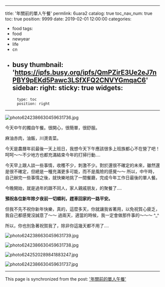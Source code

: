 
---
title: '年關前的單人午餐'
permlink: 6uara2
catalog: true
toc_nav_num: true
toc: true
position: 9999
date: 2019-02-01 12:00:00
categories:
- food
tags:
- food
- newyear
- life
- cn
- busy
thumbnail: 'https://ipfs.busy.org/ipfs/QmPZirE3Ue2eJ7nPBY9pEKd5Pawc3LSfXFQ2CNVYGmqaC6'
sidebar:
    right:
        sticky: true
widgets:
    -
        type: toc
        position: right
---


![photo6242386630459631736.jpg](https://ipfs.busy.org/ipfs/QmPZirE3Ue2eJ7nPBY9pEKd5Pawc3LSfXFQ2CNVYGmqaC6)

今天中午的獨自午餐。很開心，很簡單，很舒服。

麻油赤肉，油飯，川燙青菜。

今天是農曆年前最後一天上班日，我想今天下午應該很多上班族都心不在營了吧！呵呵～～不少地方也都充滿結束今年的打掃行動.... 

今天早上跟人談一些事情，收穫不少，刺激不少。對於還很不確定的未來，雖然還是很不確定，但總是一種充滿更多可能，而不是風險的感覺～～ 所以，中午時，自己辦完一些事情之後，就快樂地挑了一間餐廳，完成今年工作日最後的單人餐。

今晚開始，就是過年的跟不同人，家人親戚朋友，的聚餐了.... 

**預祝各位新年除夕夜前一切順利，趕車回家的一路平安。**

但我不先不祝你新年快樂，真的，這麼多天，你就讓我省著用，以免祝賀心疲乏，我自己都感覺沒誠意了～～ 過兩天，適當的時候，我一定會做那件事的～～～ ^_^

所以，你也別急著祝賀我了，除非你這幾天都不用了.... 

![photo6242386630459631739.jpg](https://ipfs.busy.org/ipfs/Qmd3BCy3i53YcwaDMLSUXp4dEtTFdrpzE2PXhAGihMZpUn)

![photo6242386630459631738.jpg](https://ipfs.busy.org/ipfs/Qmcn54a5fAuWmYPNsF12ZwJQTokFU5ZsLjqvZEbWD6zoye)

![photo6242520289841883247.jpg](https://ipfs.busy.org/ipfs/QmSNKJT7i6GrkUwd7xFSNcX6Edf1e7vuNUZ2dr4tqgPETb)


![photo6242386630459631737.jpg](https://ipfs.busy.org/ipfs/QmUGz8eV6LNeXtWGuvKNihr9oCegN946wnpEsieAhraSRr)


- - -

This page is synchronized from the post: ['年關前的單人午餐'](https://steemit.com/@deanliu/6uara2)

